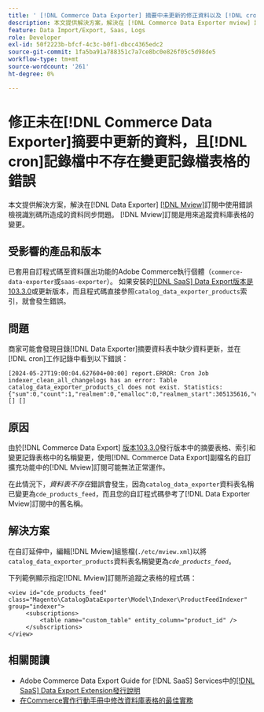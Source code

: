 ```yaml
---
title: ' [!DNL Commerce Data Exporter] 摘要中未更新的修正資料以及 [!DNL cron] 記錄檔中changelog資料表的錯誤不存在'
description: 本文提供解決方案，解決在 [!DNL Commerce Data Exporter mview] 訂閱中使用錯誤檢視識別碼所導致的資料同步問題。
feature: Data Import/Export, Saas, Logs
role: Developer
exl-id: 50f2223b-bfcf-4c3c-b0f1-dbcc4365edc2
source-git-commit: 1fa5ba91a788351c7a7ce8bc0e826f05c5d98de5
workflow-type: tm+mt
source-wordcount: '261'
ht-degree: 0%

---
```


# 修正未在[!DNL Commerce Data Exporter]摘要中更新的資料，且[!DNL cron]記錄檔中不存在變更記錄檔表格的錯誤

本文提供解決方案，解決在[!DNL Data Exporter] [[!DNL Mview]](https://developer.adobe.com/commerce/php/development/components/indexing/#mview)訂閱中使用錯誤檢視識別碼所造成的資料同步問題。 [!DNL Mview]訂閱是用來追蹤資料庫表格的變更。

## 受影響的產品和版本

已套用自訂程式碼至資料匯出功能的Adobe Commerce執行個體（`commerce-data-exporter`或`saas-exporter`）。 如果安裝的[[!DNL SaaS] Data Export版本是103.3.0](https://experienceleague.adobe.com/en/docs/commerce-merchant-services/saas-data-export/release-notes#release-6)或更新版本，而且程式碼直接參照`catalog_data_exporter_products`索引，就會發生錯誤。

## 問題

商家可能會發現目錄[!DNL Data Exporter]摘要資料表中缺少資料更新，並在[!DNL cron]工作記錄中看到以下錯誤：

```
[2024-05-27T19:00:04.627604+00:00] report.ERROR: Cron Job indexer_clean_all_changelogs has an error: Table catalog_data_exporter_products_cl does not exist. Statistics: {"sum":0,"count":1,"realmem":0,"emalloc":0,"realmem_start":305135616,"emalloc_start":283210384} [] [] 
```

## 原因

由於[!DNL Commerce Data Export] [版本103.3.0](https://experienceleague.adobe.com/en/docs/commerce-merchant-services/saas-data-export/release-notes#release-9)發行版本中的摘要表格、索引和變更記錄表格中的名稱變更，使用[!DNL Commerce Data Export]副檔名的自訂擴充功能中的[!DNL Mview]訂閱可能無法正常運作。

在此情況下，*資料表不存在*&#x200B;錯誤會發生，因為`catalog_data_exporter`資料表名稱已變更為`cde_products_feed`，而且您的自訂程式碼參考了[!DNL Data Exporter Mview]訂閱中的舊名稱。

## 解決方案

在自訂延伸中，編輯[!DNL Mview]組態檔(```./etc/mview.xml```)以將`catalog_data_exporter_products`資料表名稱變更為&#x200B;*`cde_products_feed`*。

下列範例顯示指定[!DNL Mview]訂閱所追蹤之表格的程式碼：

```
<view id="cde_products_feed" class="Magento\CatalogDataExporter\Model\Indexer\ProductFeedIndexer" group="indexer">
     <subscriptions>
         <table name="custom_table" entity_column="product_id" />
     </subscriptions>
</view>
```

## 相關閱讀

* Adobe Commerce Data Export Guide for [!DNL SaaS] Services中的[[!DNL SaaS] Data Export Extension發行說明](https://experienceleague.adobe.com/en/docs/commerce-merchant-services/saas-data-export/release-notes)
* [在Commerce實作行動手冊中修改資料庫表格的最佳實務](https://experienceleague.adobe.com/en/docs/commerce-operations/implementation-playbook/best-practices/development/modifying-core-and-third-party-tables#why-adobe-recommends-avoiding-modifications)

